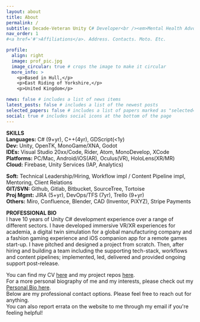 ```yaml
---
layout: about
title: About
permalink: /
subtitle: Decade-Veteran Unity C# Developer<br /><em>Mental Health Advocate | Disability Rights Advocate<br />Compassionate and Human-First Technical Leader</em>
nav_order: 1
#<a href='#'>Affiliations</a>. Address. Contacts. Moto. Etc.

profile:
  align: right
  image: prof_pic.jpg
  image_circular: true # crops the image to make it circular
  more_info: >
    <p>Based in Hull,</p>
    <p>East Riding of Yorkshire,</p>
    <p>United Kingdom</p>

news: false # includes a list of news items
latest_posts: false # includes a list of the newest posts
selected_papers: false # includes a list of papers marked as "selected={true}"
social: true # includes social icons at the bottom of the page
---
```


<p>
<strong>SKILLS</strong><br />
<b>Languages:</b> C# (9+yr), C++(4yr), GDScript(<1y)<br />
<b>Dev:</b> Unity, OpenTK, MonoGame/XNA, Godot<br>
<b>IDEs:</b> Visual Studio 20xx/Code, Rider, Atom, MonoDevelop, XCode<br />
<b>Platforms:</b> PC/Mac, Android/iOS(AR), Oculus(VR), HoloLens(XR/MR)<br />
<b>Cloud:</b> Firebase, Unity Services (IAP, Analytics)<br />
</p>
<p>
<b>Soft:</b> Technical Leadership/Hiring, Workflow impl / Content Pipeline impl, Mentoring, Client Relations<br />
<b>GIT/SVN:</b> Github, Gitlab, Bitbucket, SourceTree, Tortoise<br />
<b>Proj Mgmt:</b> JIRA (5+yr), DevOps/TFS (7yr), Trello (9+yr)<br />
<b>Others:</b> Miro, Confluence, Blender, CAD (Inventor, PiXYZ), Stripe Payments
</p>
<p>
<strong>PROFESSIONAL BIO</strong>
<br />
I have 10 years of Unity C# development experience over a range of different sectors. I have developed immersive VR/XR experiences for academia, a digital twin simulation for a global manufacturing company and a fashion gaming experience and iOS companion app for a remote games start-up. I have pitched and designed a project from scratch. Then, after hiring and building a team including the supporting tech-stack, workflows and content pipelines; implemented, led, delivered and provided ongoing support post-release.
</p>
<p>
You can find my CV <a href="/cv">here</a> and my project repos <a href="/repositories">here</a>.
<br />
For a more personal biography of me and my interests, please check out my <a href='/bio'>Personal Bio here</a>.
<br />
Below are my professional contact options. Please feel free to reach out for anything.
<br />
You can also report errata on the website to me through my email if you're feeling helpful!
</p>
